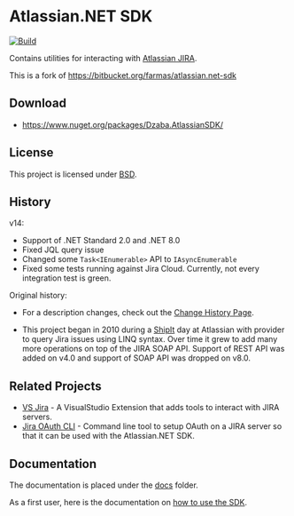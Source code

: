 # Atlassian.NET SDK

[![Build](https://github.com/dzaba1/Atlassian.NET/actions/workflows/build.yml/badge.svg)](https://github.com/dzaba1/Atlassian.NET/actions/workflows/build.yml)

Contains utilities for interacting with  [Atlassian JIRA](http://www.atlassian.com/software/jira).

This is a fork of https://bitbucket.org/farmas/atlassian.net-sdk

## Download

- https://www.nuget.org/packages/Dzaba.AtlassianSDK/

## License

This project is licensed under  [BSD](/LICENSE.md).

## History

v14:

- Support of .NET Standard 2.0 and .NET 8.0
- Fixed JQL query issue
- Changed some `Task<IEnumerable>` API to `IAsyncEnumerable`
- Fixed some tests running against Jira Cloud. Currently, not every integration test is green.

Original history:

- For a description changes, check out the [Change History Page](/docs/change-history.md).

- This project began in 2010 during a [ShipIt](https://www.atlassian.com/company/shipit) day at Atlassian with provider
  to query Jira issues using LINQ syntax. Over time it grew to add many more operations on top of the JIRA SOAP API.
  Support of REST API was added on v4.0 and support of SOAP API was dropped on v8.0.

## Related Projects

- [VS Jira](https://bitbucket.org/farmas/vsjira) - A VisualStudio Extension that adds tools to interact with JIRA
servers.
- [Jira OAuth CLI](https://bitbucket.org/farmas/atlassian.net-jira-oauth-cli) - Command line tool to setup OAuth on a JIRA server so that it can be used with the Atlassian.NET SDK.

## Documentation

The documentation is placed under the [docs](/docs) folder.

As a first user, here is the documentation on [how to use the SDK](/docs/how-to-use-the-sdk.md).

